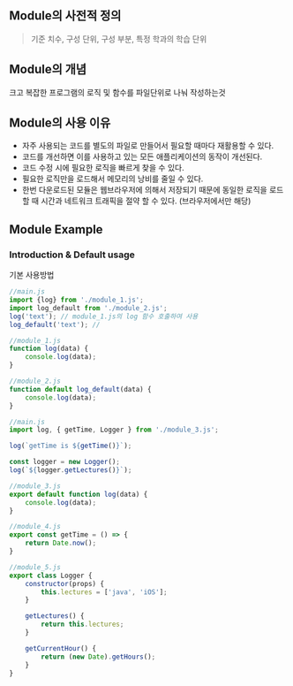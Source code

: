 ## Module의 사전적 정의
> 기준 치수, 구성 단위, 구성 부분, 특정 학과의 학습 단위

## Module의 개념
크고 복잡한 프로그램의 로직 및 함수를 파일단위로 나눠 작성하는것

## Module의 사용 이유
* 자주 사용되는 코드를 별도의 파일로 만들어서 필요할 때마다 재활용할 수 있다.
* 코드를 개선하면 이를 사용하고 있는 모든 애플리케이션의 동작이 개선된다.
* 코드 수정 시에 필요한 로직을 빠르게 찾을 수 있다.
* 필요한 로직만을 로드해서 메모리의 낭비를 줄일 수 있다.
* 한번 다운로드된 모듈은 웹브라우저에 의해서 저장되기 때문에 동일한 로직을 로드 할 때 시간과 네트워크 트래픽을 절약 할 수 있다. (브라우저에서만 해당)

## Module Example

### Introduction & Default usage
기본 사용방법

~~~javascript
//main.js
import {log} from './module_1.js';
import log_default from './module_2.js';
log('text'); // module_1.js의 log 함수 호출하여 사용
log_default('text'); //

//module_1.js
function log(data) {
    console.log(data);
}

//module_2.js
function default log_default(data) {
    console.log(data);
}
~~~

~~~javascript
//main.js
import log, { getTime, Logger } from './module_3.js';

log(`getTime is ${getTime()}`);

const logger = new Logger();
log(`${logger.getLectures()}`);

//module_3.js
export default function log(data) {
    console.log(data);
}

//module_4.js
export const getTime = () => {
    return Date.now();
}

//module_5.js
export class Logger {
    constructor(props) {
        this.lectures = ['java', 'iOS'];
    }

    getLectures() {
        return this.lectures;
    }

    getCurrentHour() {
        return (new Date).getHours();
    }
}
~~~